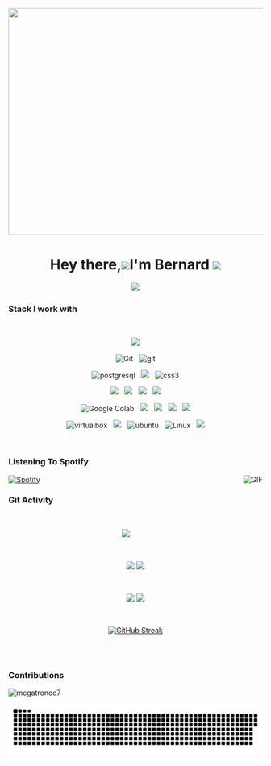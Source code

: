 <p align="center">
<img height=450 width=1080 src="https://github.com/MeGaTroNOO7/MeGaTroNOO7/blob/main/components/newdesti.gif">
</p>
<h1 align="center">Hey there,<img src="https://media0.giphy.com/media/CJ5bKVKLSQsrs3nJw2/giphy.gif?cid=ecf05e47364l6yzbqdzlp2k0hspl1dydxmkx2bzynhf75gg9&rid=giphy.gif&ct=s" width="50">I'm Bernard <img src="https://media4.giphy.com/media/2upjCjg1mWDypXxPw9/giphy.gif?cid=790b76115842c8205fb50fad2826acd5ed1736d898875675&rid=giphy.gif&ct=s" width="50"></h1>
<div align="center">  
  <a href="https://github.com/DenverCoder1/readme-typing-svg"><img src="https://readme-typing-svg.herokuapp.com?color=%2331EE32&center=true&width=500&lines=Full+Stack+Developer;Block+Chain+Enthusiast;Gamer;CTF+newbie;Leet+Coding;Code+chef"></a>
</div>

### Stack I work with

  <br/>

<p  align="center">
<img src="https://camo.githubusercontent.com/202a58d250ff1d21ee70433e0070b55f8fed747f8883c1750742aa791b1ad871/68747470733a2f2f696d672e736869656c64732e696f2f62616467652f2d4769744875622d3035313232413f7374796c653d666c6174266c6f676f3d676974687562" height="25"/>  
  </p>
  
<p  align="center">
<img alt="Git" src="https://img.shields.io/badge/Git-F05032?style=for-the-badge&logo=git&logoColor=white">
  &nbsp;
<img src="https://img.shields.io/badge/gitlab-181717.svg?style=for-the-badge&logo=gitlab&logoColor=white" alt="git"/>

  </p>
  
  <p  align="center">
    
<img src="https://img.shields.io/badge/Tailwind_CSS-38B2AC?style=for-the-badge&logo=tailwind-css&logoColor=white" alt="postgresql" height="25"/>      
  &nbsp;
    
<img src="https://camo.githubusercontent.com/c8d13e1c596a6726b1da8475a9299fac133f95ef009083b48be01f975a44987e/68747470733a2f2f696d672e736869656c64732e696f2f62616467652f2d48544d4c2d3035313232413f7374796c653d666c6174266c6f676f3d48544d4c35" height="25"/>
  &nbsp;    
<img src="https://img.shields.io/badge/css-1572B6.svg?style=for-the-badge&logo=css3&logoColor=white" alt="css3" height="25"/>
 </p>

 <p  align="center">

  <img src="https://img.shields.io/badge/Java-ED8B00?style=for-the-badge&logo=java&logoColor=white" height="27">
&nbsp;
<img src="https://img.shields.io/badge/Python-3776AB?style=for-the-badge&logo=python&logoColor=white" height="27">
  &nbsp;
<img src="https://img.shields.io/badge/C-00599C?style=for-the-badge&logo=c&logoColor=white" height="27">
&nbsp;
  
<img src="https://img.shields.io/badge/JavaScript-323330?style=for-the-badge&logo=javascript&logoColor=F7DF1E" height="27">
</p>
<p align="center">
  <img alt="Google Colab" src="https://img.shields.io/badge/React-20232A?style=for-the-badge&logo=react&logoColor=61DAFB">
  &nbsp;
<img src="https://img.shields.io/badge/Express.js-000000?style=for-the-badge&logo=express&logoColor=white" height="25"/>
  &nbsp;
  
<img src="https://img.shields.io/badge/next.js-000000?style=for-the-badge&logo=nextdotjs&logoColor=white" height="25"/>
  &nbsp;

<img src="https://img.shields.io/badge/Vue.js-35495E?style=for-the-badge&logo=vuedotjs&logoColor=4FC08D" height="25">
  &nbsp;
  <img src="https://img.shields.io/badge/nuxt.js-00C58E?style=for-the-badge&logo=nuxtdotjs&logoColor=white" height="25">
</p>
  
<p align="center">
  

 <img src="https://img.shields.io/badge/Arch_Linux-1793D1?style=for-the-badge&logo=arch-linux&logoColor=white" alt="virtualbox"/>
    &nbsp;
 <img src="https://img.shields.io/badge/Windows-0078D6?style=for-the-badge&logo=windows&logoColor=white" height="25"/> 
    &nbsp; 
 <img src="https://img.shields.io/badge/VIM-%2311AB00.svg?&style=for-the-badge&logo=vim&logoColor=white" alt="ubuntu"/>
    &nbsp;
<img alt="Linux" src="https://img.shields.io/badge/Visual_Studio_Code-0078D4?style=for-the-badge&logo=visual%20studio%20code&logoColor=white">
      &nbsp;
<img src="https://img.shields.io/badge/Docker-2CA5E0?style=for-the-badge&logo=docker&logoColor=white" height="25"/>

</p>
  
</div>

<br/>

### Listening To Spotify
<img align="right" alt="GIF" height="120px" src="https://media1.giphy.com/media/cOfwtFobGCLJBU3DNn/giphy.gif?cid=ecf05e47kgy47ghmzz51zcm0k5u435h9lzecgvg87l66dueb&rid=giphy.gif&ct=s" />

[![Spotify](https://novatorem-lxrhj5q31-megatronoo7.vercel.app/api/spotify)](https://open.spotify.com/user/t5mtydv1bg32vpbgmp2vdwi9l)

### Git Activity

<br/>

<div align="center">
  
![](https://github-profile-summary-cards.vercel.app/api/cards/profile-details?username=MeGaTroNOO7&theme=github_dark)
  
<br/>

![](https://github-profile-summary-cards.vercel.app/api/cards/most-commit-language?username=MeGaTroNOO7&theme=github_dark)
![](https://github-profile-summary-cards.vercel.app/api/cards/stats?username=MeGaTroNOO7&theme=github_dark)
  
<br/>

![](https://github-profile-summary-cards.vercel.app/api/cards/repos-per-language?username=MeGaTroNOO7&theme=github_dark)
![](https://github-profile-summary-cards.vercel.app/api/cards/productive-time?username=MeGaTroNOO7&theme=github_dark)
  
<br/>
  
[![GitHub Streak](https://streak-stats.demolab.com/?user=MeGaTroNOO7&theme=dark)](https://git.io/streak-stats)

<br/>


  
<br/>
  
</div>

### Contributions

<p align="left"> <img src="https://komarev.com/ghpvc/?username=megatronoo7&label=Profile%20views&color=fb5656&style=flat" alt="megatronoo7" /> </p>

<div align="center">



<div align="center">


![snake gif](https://github.com/MeGaTroNOO7/MeGaTroNOO7/blob/output/github-contribution-grid-snake.svg)

###




</div>
